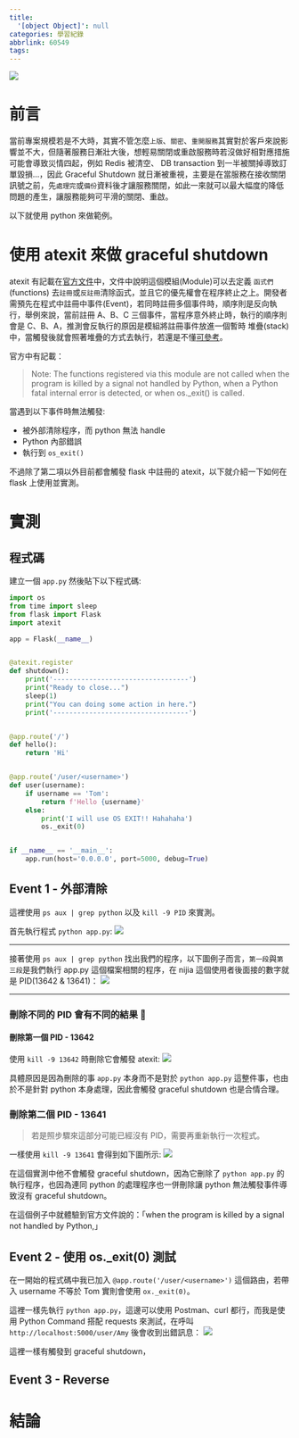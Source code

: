 ```yaml
---
title:
  '[object Object]': null
categories: 學習紀錄
abbrlink: 60549
tags:
---
```


![](https://i.imgur.com/0QAGPDc.png)

# 前言

當前專案規模若是不大時，其實不管怎麼`上版`、`關密`、`重開服務`其實對於客戶來說影響並不大，但隨著服務日漸壯大後，想輕易關閉或重啟服務時若沒做好相對應措施可能會導致災情四起，例如 Redis 被清空、 DB transaction 到一半被關掉導致訂單毀損...，因此 Graceful Shutdown 就日漸被重視，主要是在當服務在接收關閉訊號之前，先`處理完`或`備份`資料後才讓服務關閉，如此一來就可以最大幅度的降低問題的產生，讓服務能夠可平滑的關閉、重啟。

以下就使用 python 來做範例。

<!-- more -->

# 使用 atexit 來做 graceful shutdown

atexit 有記載在[官方文件](https://docs.python.org/3/library/atexit.html)中，文件中說明這個模組(Module)可以去定義 `函式們`(functions) 去`註冊`或`反註冊`清除函式，並且它的優先權會在程序終止之上。開發者需預先在程式中註冊中事件(Event)，若同時註冊多個事件時，順序則是反向執行，舉例來說，當前註冊 A、B、C 三個事件，當程序意外終止時，執行的順序則會是 C、B、A，推測會反執行的原因是模組將註冊事件放進一個暫時 堆疊(stack) 中，當觸發後就會照著堆疊的方式去執行，若還是不懂[可參考](https://zh.wikipedia.org/zh-tw/%E5%A0%86%E6%A0%88)。

官方中有記載：

> Note: The functions registered via this module are not called when the program is killed by a signal not handled by Python, when a Python fatal internal error is detected, or when os.\_exit() is called.

當遇到以下事件時無法觸發:

- 被外部清除程序，而 python 無法 handle
- Python 內部錯誤
- 執行到 `os_exit()`

不過除了第二項以外目前都會觸發 flask 中註冊的 atexit，以下就介紹一下如何在 flask 上使用並實測。

# 實測

## 程式碼

建立一個 `app.py` 然後貼下以下程式碼:

```python
import os
from time import sleep
from flask import Flask
import atexit

app = Flask(__name__)


@atexit.register
def shutdown():
    print('----------------------------------')
    print("Ready to close...")
    sleep(1)
    print("You can doing some action in here.")
    print('----------------------------------')


@app.route('/')
def hello():
    return 'Hi'


@app.route('/user/<username>')
def user(username):
    if username == 'Tom':
        return f'Hello {username}'
    else:
        print('I will use OS EXIT!! Hahahaha')
        os._exit(0)


if __name__ == '__main__':
    app.run(host='0.0.0.0', port=5000, debug=True)
```

## Event 1 - 外部清除

這裡使用 `ps aux | grep python` 以及 `kill -9 PID` 來實測。

首先執行程式 `python app.py`:
![](https://i.imgur.com/o1bryC2.png)

---

接著使用 `ps aux | grep python` 找出我們的程序，以下圖例子而言，`第一段`與`第三段`是我們執行 app.py 這個檔案相關的程序，在 nijia 這個使用者後面接的數字就是 PID(13642 & 13641)：
![](https://i.imgur.com/OEcY3Kf.png)

---

### 刪除不同的 PID 會有不同的結果 

#### 刪除第一個 PID - 13642

使用 `kill -9 13642` 時刪除它會觸發 atexit:
![](https://i.imgur.com/aLTyhC8.png)

具體原因是因為刪除的事 `app.py` 本身而不是對於 `python app.py` 這整件事，也由於不是針對 python 本身處理，因此會觸發 graceful shutdown 也是合情合理。

### 刪除第二個 PID - 13641

> 若是照步驟來這部分可能已經沒有 PID，需要再重新執行一次程式。

一樣使用 `kill -9 13641` 會得到如下圖所示:
![](https://i.imgur.com/wDDKCE1.png)

在這個實測中他不會觸發 graceful shutdown，因為它刪除了 `python app.py` 的執行程序，也因為連同 python 的處理程序也一併刪除讓 python 無法觸發事件導致沒有 graceful shutdown。

在這個例子中就體驗到官方文件說的：「when the program is killed by a signal not handled by Python,」

## Event 2 - 使用 os.\_exit(0) 測試

在一開始的程式碼中我已加入 `@app.route('/user/<username>')` 這個路由，若帶入 username 不等於 Tom 實則會使用 `ox._exit(0)`。

這裡一樣先執行 `python app.py`，這邊可以使用 Postman、curl 都行，而我是使用 Python Command 搭配 requests 來測試，在呼叫 `http://localhost:5000/user/Amy` 後會收到出錯訊息：
![](https://i.imgur.com/u5y3wRh.png)

這裡一樣有觸發到 graceful shutdown，

## Event 3 - Reverse

# 結論
